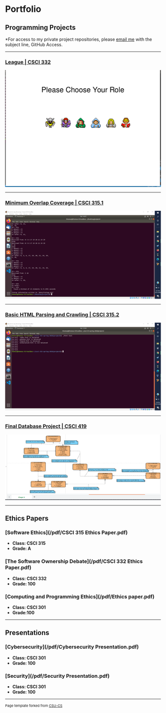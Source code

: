 Portfolio
=========

Programming Projects
--------------------

*For access to my private project repositories, please [email me](mailto:tjramsey@csustudent.net?subject=GitHub%20Access) with the subject line, GitHub Access.

---
### [League | CSCI 332](project1)

![Project 1 Thumbnail Name](images/Screenshot%20(24).png)

---
### [Minimum Overlap Coverage | CSCI 315.1](project2.md)

![Project 2 Thumbnail Name](images/Screenshot%20(40).png)

---
### [Basic HTML Parsing and Crawling | CSCI 315.2](project3.md)

![Project 3 Thumbnail Name](images/Screenshot%20(37).png)

---
### [Final Database Project | CSCI 419](project4.md)

![Project 4 Thumbnail Name](images/Screenshot%20(22).png)

---

Ethics Papers
-------------

### [Software Ethics](/pdf/CSCI 315 Ethics Paper.pdf)

-   **Class: CSCI 315**  
-   **Grade: A**

### [The Software Ownership Debate](/pdf/CSCI 332 Ethics Paper.pdf)

-   **Class: CSCI 332** 
-   **Grade: 100**

### [Computing and Programming Ethics](/pdf/Ethics paper.pdf)

-   **Class: CSCI 301** 
-   **Grade:100**

---

Presentations
-------------

### [Cybersecurity](/pdf/Cybersecurity Presentation.pdf)

- **Class: CSCI 301** 
- **Grade: 100**


### [Security](/pdf/Security Presentation.pdf)

- **Class: CSCI 301** 
- **Grade: 100**

---

<p style="font-size:11px">Page template forked from <a href="https://github.com/csu-cs/csci-portfolio">CSU-CS</a></p>
<!-- Remove above link if you don't want to attributive -->
